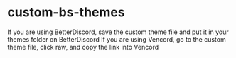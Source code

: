 # custom-bs-themes
If you are using BetterDiscord, save the custom theme file and put it in your themes folder on BetterDiscord
If you are using Vencord, go to the custom theme file, click raw, and copy the link into Vencord
